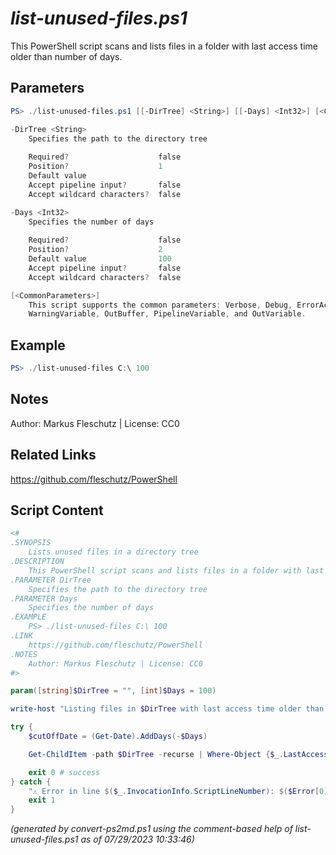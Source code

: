 *list-unused-files.ps1*
================

This PowerShell script scans and lists files in a folder with last access time older than number of days.

Parameters
----------
```powershell
PS> ./list-unused-files.ps1 [[-DirTree] <String>] [[-Days] <Int32>] [<CommonParameters>]

-DirTree <String>
    Specifies the path to the directory tree
    
    Required?                    false
    Position?                    1
    Default value                
    Accept pipeline input?       false
    Accept wildcard characters?  false

-Days <Int32>
    Specifies the number of days
    
    Required?                    false
    Position?                    2
    Default value                100
    Accept pipeline input?       false
    Accept wildcard characters?  false

[<CommonParameters>]
    This script supports the common parameters: Verbose, Debug, ErrorAction, ErrorVariable, WarningAction, 
    WarningVariable, OutBuffer, PipelineVariable, and OutVariable.
```

Example
-------
```powershell
PS> ./list-unused-files C:\ 100

```

Notes
-----
Author: Markus Fleschutz | License: CC0

Related Links
-------------
https://github.com/fleschutz/PowerShell

Script Content
--------------
```powershell
<#
.SYNOPSIS
	Lists unused files in a directory tree
.DESCRIPTION
	This PowerShell script scans and lists files in a folder with last access time older than number of days.
.PARAMETER DirTree
	Specifies the path to the directory tree
.PARAMETER Days
	Specifies the number of days
.EXAMPLE
	PS> ./list-unused-files C:\ 100
.LINK
	https://github.com/fleschutz/PowerShell
.NOTES
	Author: Markus Fleschutz | License: CC0
#>

param([string]$DirTree = "", [int]$Days = 100)

write-host "Listing files in $DirTree with last access time older than $Days days"

try {
	$cutOffDate = (Get-Date).AddDays(-$Days)

	Get-ChildItem -path $DirTree -recurse | Where-Object {$_.LastAccessTime -le $cutOffDate} | select fullname

	exit 0 # success
} catch {
	"⚠️ Error in line $($_.InvocationInfo.ScriptLineNumber): $($Error[0])"
	exit 1
}
```

*(generated by convert-ps2md.ps1 using the comment-based help of list-unused-files.ps1 as of 07/29/2023 10:33:46)*
